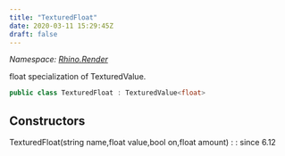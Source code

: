 ```yaml
---
title: "TexturedFloat"
date: 2020-03-11 15:29:45Z
draft: false
---
```


*Namespace: [Rhino.Render](../)*

float specialization of TexturedValue.
```cs
public class TexturedFloat : TexturedValue<float>
```
## Constructors

TexturedFloat(string name,float value,bool on,float amount)
: 
: since 6.12
